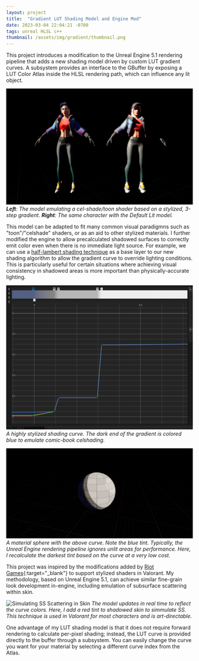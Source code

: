 ```yaml
---
layout: project
title:  "Gradient LUT Shading Model and Engine Mod"
date: 2023-03-04 22:04:21 -0700
tags: unreal HLSL c++
thumbnail: /assets/img/gradient/thumbnail.png
---
```


This project introduces a modification to the Unreal Engine 5.1 rendering pipeline that adds a new shading model driven by custom LUT gradient curves. A subsystem provides an interface to the GBuffer by exposing a LUT Color Atlas inside the HLSL rendering path, which can influence any lit object.

![Gradient Shading Model](/assets/img/gradient/compare.png)
***Left**: The model emulating a cel-shade/toon shader based on a stylized, 3-step gradient. **Right**: The same character with the Default Lit model.*

This model can be adapted to fit many common visual paradigmns such as "toon"/"celshade" shaders, or as an aid to other stylized materials. I further modified the engine to allow precalculated shadowed surfaces to correctly emit color even when there is no immediate light source. For example, we can use a [half-lambert shading technique](https://steamcdn-a.akamaihd.net/apps/valve/2007/NPAR07_IllustrativeRenderingInTeamFortress2.pdf) as a base layer to our new shading algorithm to allow the gradient curve to override lighting conditions. This is particularly useful for certain situations where achieving visual consistency in shadowed areas is more important than physically-accurate lighting.

![Gradient LUT Curve: Celshade](/assets/img/gradient/curve.png)
*A highly stylized shading curve. The dark end of the gradient is colored blue to emulate comic-book celshading.*

![Gradient LUT Curve: Material Sphere](/assets/img/gradient/celshade.png)
*A material sphere with the above curve. Note the blue tint. Typically, the Unreal Engine rendering pipeline ignores unlit areas for performance. Here, I recalculate the darkest tint based on the curve at a very low cost.*

This project was inspired by the modifications added by [Riot Games](https://technology.riotgames.com/news/valorant-shaders-and-gameplay-clarity){:target="_blank"} to support stylized shaders in Valorant. My methodology, based on Unreal Engine 5.1, can achieve similar fine-grain look development in-engine, including emulation of subsurface scattering within skin.

![Simulating SS Scattering in Skin](/assets/img/gradient/ss_skin.gif)
*The model updates in real time to reflect the curve colors. Here, I add a red tint to shadowed skin to simmulate SS. This technique is used in Valorant for most characters and is art-directable.*

One advantage of my LUT shading model is that it does not require forward rendering to calculate per-pixel shading; instead, the LUT curve is provided directly to the buffer through a subsystem. You can easily change the curve you want for your material by selecting a different curve index from the Atlas.
